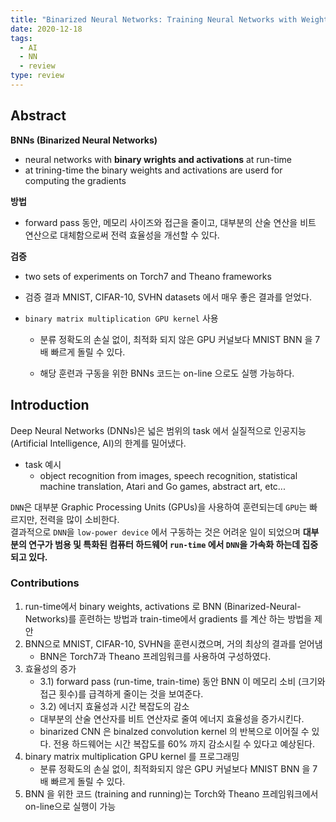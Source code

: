 ```yaml
---
title: "Binarized Neural Networks: Training Neural Networks with Weights and Activations Constrained to +1 or -1 (1)"
date: 2020-12-18
tags:
  - AI
  - NN
  - review
type: review
---
```


## Abstract

**BNNs (Binarized Neural Networks)**

- neural networks with **binary wrights and activations** at run-time
- at trining-time the binary weights and activations are userd for computing the gradients

**방법**

- forward pass 동안, 메모리 사이즈와 접근을 줄이고, 대부분의 산술 연산을 비트 연산으로 대체함으로써 전력 효율성을 개선할 수 있다.

**검증**

- two sets of experiments on Torch7 and Theano frameworks
- 검증 결과 MNIST, CIFAR-10, SVHN datasets 에서 매우 좋은 결과를 얻었다.
- `binary matrix multiplication GPU kernel` 사용
    
    - 분류 정확도의 손실 없이, 최적화 되지 않은 GPU 커널보다 MNIST BNN 을 7배 빠르게 돌릴 수 있다.
        
    - 해당 훈련과 구동을 위한 BNNs 코드는 on-line 으로도 실행 가능하다.
        

## Introduction

Deep Neural Networks (DNNs)은 넓은 범위의 task 에서 실질적으로 인공지능 (Artificial Intelligence, AI)의 한계를 밀어냈다.

- task 예시
    - object recognition from images, speech recognition, statistical machine translation, Atari and Go games, abstract art, etc...

`DNN`은 대부분 Graphic Processing Units (GPUs)을 사용하여 훈련되는데 `GPU`는 빠르지만, 전력을 많이 소비한다.  
결과적으로 `DNN`을 `low-power device` 에서 구동하는 것은 어려운 일이 되었으며 **대부분의 연구가 범용 및 특화된 컴퓨터 하드웨어 `run-time` 에서 `DNN`을 가속화 하는데 집중되고 있다.**

### Contributions

1. run-time에서 binary weights, activations 로 BNN (Binarized-Neural-Networks)를 훈련하는 방법과 train-time에서 gradients 를 계산 하는 방법을 제안
2. BNN으로 MNIST, CIFAR-10, SVHN을 훈련시켰으며, 거의 최상의 결과를 얻어냄
    -   BNN은 Torch7과 Theano 프레임워크를 사용하여 구성하였다.
3. 효율성의 증가
    - 3.1) forward pass (run-time, train-time) 동안 BNN 이 메모리 소비 (크기와 접근 횟수)를 급격하게 줄이는 것을 보여준다.
    - 3.2) 에너지 효율성과 시간 복잡도의 감소
    - 대부분의 산술 연산자를 비트 연산자로 줄여 에너지 효율성을 증가시킨다.
    - binarized CNN 은 binalzed convolution kernel 의 반복으로 이어질 수 있다. 전용 하드웨어는 시간 복잡도를 60% 까지 감소시킬 수 있다고 예상된다.
4. binary matrix multiplication GPU kernel 를 프로그래밍
    - 분류 정확도의 손실 없이, 최적화되지 않은 GPU 커널보다 MNIST BNN 을 7 배 빠르게 돌릴 수 있다.
5. BNN 을 위한 코드 (training and running)는 Torch와 Theano 프레임워크에서 on-line으로 실행이 가능